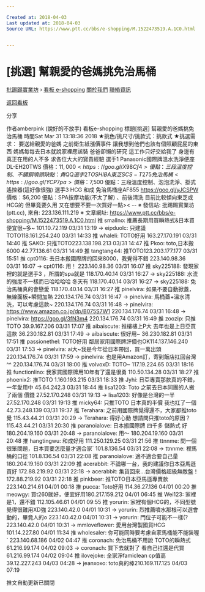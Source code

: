 ```yaml
---

Created at: 2018-04-03
Last updated at: 2018-04-03
Source URL: https://www.ptt.cc/bbs/e-shopping/M.1522473519.A.1C0.html


---
```


# [挑選] 幫親愛的爸媽挑免治馬桶


[批踢踢實業坊](https://www.ptt.cc/) › [看板 e-shopping](https://www.ptt.cc/bbs/e-shopping/index.html) [關於我們](https://www.ptt.cc/about.html) [聯絡資訊](https://www.ptt.cc/contact.html)

[返回看板](https://www.ptt.cc/bbs/e-shopping/index.html)

分享

作者amberpink (說好的不放手)
看板e-shopping
標題\[挑選\] 幫親愛的爸媽挑免治馬桶
時間Sat Mar 31 13:18:36 2018
★挑色/挑尺寸/挑款式：挑款式 ★挑選需求： 要送給親愛的爸媽 之前衛生紙漲價事件 讓我想到他們也該有個照顧屁屁的東西 媽媽每每去日本就說家裡應該裝 爸爸卻懶的研究 這工作只好交給我了 身邊有真正在用的人不多 求各位大大的寶貴經驗 選手1 Panasonic國際牌溫水洗淨便座 DL-EH20TWS 價格：$11,000 <https://goo.gl/X98Cf4> 優點：三段溫度控制、不鏽鋼噴頭 缺點：貴QQ 選手2 TOSHIBA 東芝 SCS-T275 免治馬桶 <https://goo.gl/YCP7pa> 價格：$7,500 優點：三段溫度控制、泡泡洗淨、掛式遙控器(這好像很強) 選手3 HCG 和成 免治馬桶座AF855 <https://goo.gl/yJCSPW> 價格：$6,200 優點：SPA按摩功能(不太了解) 、前後清洗 目前比較傾向東芝或HCG的 但畢竟要久用 又在想要不要一次買好一點>< -- ※ 發信站: 批踢踢實業坊(ptt.cc), 來自: 223.136.111.219 ※ 文章網址: <https://www.ptt.cc/bbs/e-shopping/M.1522473519.A.1C0.html>
推 smallno: 推薦長期用買瞬熱式&日本買便宜很~多~ 101.10.72.119 03/31 13:19
→ eipduolc: 只建議TOTO118.161.254.240 03/31 14:33
推 whaleli: TOTO好用 163.27.170.191 03/31 14:40
推 SAKO: 只推TOTO223.138.198.213 03/31 14:47
推 Pkoo: toto,日本搬6000 42.77.136.61 03/31 14:49
推 tangtang44: 推TOTO123.203.177.177 03/31 15:51
推 cpt0116: 去日本搬國際牌的回來8000，我覺得不錯 223.140.98.36 03/31 16:07
→ cpt0116: 用！ 223.140.98.36 03/31 16:07
推 sky225188: 發現家裡的就是選手3 ，所謂的spa就是 118.170.40.14 03/31 16:27
→ sky225188: 水流的強度不一樣而已哈哈哈哈 冬天有 118.170.40.14 03/31 16:27
→ sky225188: 免治馬桶真的會戀愛 118.170.40.14 03/31 16:27
推 pinelvira: 如果不要自動掀蓋，無線面板+瞬間加熱 220.134.176.74 03/31 16:47
→ pinelvira: 馬桶蓋+溫水清洗，可以考慮這款~ 220.134.176.74 03/31 16:48
→ pinelvira: <https://www.amazon.co.jp/dp/B075S7W1> 220.134.176.74 03/31 16:48
→ pinelvira: <https://goo.gl/3fN3m4> 220.134.176.74 03/31 16:49
推 zoozip: 只推TOTO 39.9.167.206 03/31 17:07
推 aibaiscute: 推樓樓上P大 去年也是上日亞買這款 36.230.182.81 03/31 17:49
→ aibaiscute: 很好用~ 36.230.182.81 03/31 17:51
推 passionethel: TOTO好用 鄰居家用國際牌評價也OK114.137.146.240 03/31 17:53
→ pinelvira: ai大~我是今年從日本帶回，買一萬出頭 220.134.176.74 03/31 17:59
→ pinelvira: 也是用Amazon訂，寄到飯店扛回台灣^^ 220.134.176.74 03/31 18:00
推 volvoxD: TOTO~ 117.19.224.65 03/31 18:16
推 functionlino: 我家買國際牌用10年有了還是很勇 110.50.134.28 03/31 18:27
推 phoenix2: 推TOTO 1.160.193.215 03/31 18:33
推 Jyhi: 日亞專賣那款真的不錯，一年愛用中 45.64.242.3 03/31 18:44
推 lisa1203: Toto 之前去日本同團的人搬了兩個 價錢 27.52.170.248 03/31 19:13
→ lisa1203: 好像是台灣的一半 27.52.170.248 03/31 19:13
推 micky64: 只推TOTO 日本真的半價 我也扛了一個 42.73.248.139 03/31 19:37
推 Terahara: 之前用國際牌覺得還不，大家都推toto覺 115.43.44.21 03/31 20:29
→ Terahara: 得好心動 想請問只推toto的原因？ 115.43.44.21 03/31 20:30
推 paranoialove: 日本搬國際牌 四千多 儲熱式 好 180.204.19.160 03/31 20:48
→ paranoialove: 用～ 180.204.19.160 03/31 20:48
推 hangtingwu: 和成好用 111.250.129.25 03/31 21:56
推 ttnnme: 問一個很笨問題，日本買要怎麼量才適合家\` 101.8.136.54 03/31 22:08
→ ttnnme: 裡馬桶的口徑 101.8.136.54 03/31 22:08
推 paranoialove: 適不適合要自己量 180.204.19.160 03/31 22:09
推 acerabbit: 不論哪一台，我的建議你日本亞馬遜買好 172.88.219.92 03/31 22:18
→ acerabbit: 集貨回來…台灣價格超級無敵盤！ 172.88.219.92 03/31 22:18
推 pinkbeer: 推TOTO日本亞馬遜專賣款 223.140.214.61 04/01 00:18
推 pucca: Toto好用 114.36.27.136 04/01 00:20
推 meowgy: 買t260就好，便宜好用180.217.159.212 04/01 06:45
推 Wei123: 家裡是1，還不錯 112.105.46.61 04/01 09:55
推 yorurin: 家裡有個HCG的，不同型號覺得很難用XD強 223.140.42.0 04/01 10:31
→ yorurin: 烈推薦噴水那根可以選會動的，畢竟人的o 223.140.42.0 04/01 10:31
→ yorurin: 門位子可能不一樣(? 223.140.42.0 04/01 10:31
→ mmloveflower: 愛用台灣製國貨HCG 101.14.227.80 04/01 11:34
推 wholesaler: 你可能同時要考慮自家馬桶能不能裝喔\` 223.140.68.186 04/02 04:47
推 coronach: 免治馬桶不用說 TOTO的瞬熱式 61.216.99.174 04/02 09:03
→ coronach: 買下去就對了 看自己扛還是代買 61.216.99.174 04/02 09:04
推 ilovejoke: 全家淨famiclean cp值高 39.12.227.243 04/03 04:28
→ jeanxoxo: toto真的棒210.169.117.125 04/03 07:19

推文自動更新已關閉

